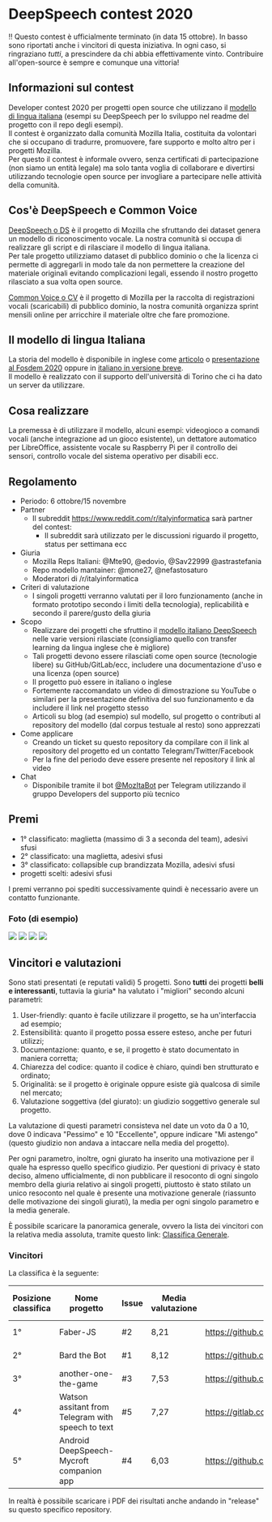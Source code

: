 # DeepSpeech contest 2020

‼️ Questo contest è ufficialmente terminato (in data 15 ottobre). In basso sono riportati anche i vincitori di questa iniziativa.
In ogni caso, si ringraziano *tutti*, a prescindere da chi abbia effettivamente vinto. Contribuire all'open-source è sempre e comunque una vittoria!

## Informazioni sul contest

Developer contest 2020 per progetti open source che utilizzano il [modello di lingua italiana](https://github.com/MozillaItalia/DeepSpeech-Italian-Model) (esempi su DeepSpeech per lo sviluppo nel readme del progetto con il repo degli esempi).  
Il contest è organizzato dalla comunità Mozilla Italia, costituita da volontari che si occupano di tradurre, promuovere, fare supporto e molto altro per i progetti Mozilla.  
Per questo il contest è informale ovvero, senza certificati di partecipazione (non siamo un entità legale) ma solo tanta voglia di collaborare e divertirsi utilizzando tecnologie open source per invogliare a partecipare nelle attività della comunità.

## Cos'è DeepSpeech e Common Voice

[DeepSpeech o DS](https://github.com/mozilla/DeepSpeech) è il progetto di Mozilla che sfruttando dei dataset genera un modello di riconoscimento vocale. La nostra comunità si occupa di realizzare gli script e di rilasciare il modello di lingua italiana.  
Per tale progetto utilizziamo dataset di pubblico dominio o che la licenza ci permette di aggregarli in modo tale da non permettere la creazione del materiale originali evitando complicazioni legali, essendo il nostro progetto rilasciato a sua volta open source.

[Common Voice o CV](https://commonvoice.mozilla.org/it) è il progetto di Mozilla per la raccolta di registrazioni vocali (scaricabili) di pubblico dominio, la nostra comunità organizza sprint mensili online per arricchire il materiale oltre che fare promozione.  

## Il modello di lingua Italiana

La storia del modello è disponibile in inglese come [articolo](https://daniele.tech/2019/12/how-the-italian-deepspeech-model-helped-our-mozilla-italia-community/) o [presentazione al Fosdem 2020](https://archive.fosdem.org/2020/schedule/event/how_to_get_fun_with_teamwork/) oppure in [italiano in versione breve](https://www.miamammausalinux.org/2020/04/mozilla-italia-promuove-il-modello-di-riconoscimento-vocale-in-italiano-per-deepspeech/).  
Il modello è realizzato con il supporto dell'università di Torino che ci ha dato un server da utilizzare.

## Cosa realizzare

La premessa è di utilizzare il modello, alcuni esempi: videogioco a comandi vocali (anche integrazione ad un gioco esistente), un dettatore automatico per LibreOffice, assistente vocale su Raspberry Pi per il controllo dei sensori, controllo vocale del sistema operativo per disabili ecc.

## Regolamento

* Periodo: 6 ottobre/15 novembre
* Partner
  * Il subreddit https://www.reddit.com/r/italyinformatica sarà partner del contest:
     * Il subreddit sarà utilizzato per le discussioni riguardo il progetto, status per settimana ecc
* Giuria
  * Mozilla Reps Italiani: @Mte90, @edovio, @Sav22999 @astrastefania  
  * Repo modello mantainer: @mone27, @nefastosaturo
  * Moderatori di /r/italyinformatica
* Criteri di valutazione
  * I singoli progetti verranno valutati per il loro funzionamento (anche in formato prototipo secondo i limiti della tecnologia), replicabilità e secondo il parere/gusto della giuria
* Scopo
  * Realizzare dei progetti che sfruttino il [modello italiano DeepSpeech](https://github.com/MozillaItalia/DeepSpeech-Italian-Model) nelle varie versioni rilasciate (consigliamo quello con transfer learning da lingua inglese che è migliore)
  * Tali progetti devono essere rilasciati come open source (tecnologie libere) su GitHub/GitLab/ecc, includere una documentazione d'uso e una licenza (open source)
  * Il progetto può essere in italiano o inglese
  * Fortemente raccomandato un video di dimostrazione su YouTube o similari per la presentazione definitiva del suo funzionamento e da includere il link nel progetto stesso
  * Articoli su blog (ad esempio) sul modello, sul progetto o contributi al repository del modello (dal corpus testuale al resto) sono apprezzati
* Come applicare
  * Creando un ticket su questo repository da compilare con il link al repository del progetto ed un contatto Telegram/Twitter/Facebook
  * Per la fine del periodo deve essere presente nel repository il link al video 
* Chat
  * Disponibile tramite il bot [@MozItaBot](https://t.me/mozitabot) per Telegram utilizzando il gruppo Developers del supporto più tecnico

## Premi

  * 1° classificato: maglietta (massimo di 3 a seconda del team), adesivi sfusi
  * 2° classificato: una maglietta, adesivi sfusi
  * 3° classificato: collapsible cup brandizzata Mozilla, adesivi sfusi
  * progetti scelti: adesivi sfusi

I premi verranno poi spediti successivamente quindi è necessario avere un contatto funzionante.

### Foto (di esempio)

![](img/1.jpg)
![](img/2.jpg)
![](img/3.jpg)
![](img/4.jpg)



## Vincitori e valutazioni

Sono stati presentati (e reputati validi) 5 progetti.
Sono **tutti** dei progetti **belli e interessanti**, tuttavia la giuria* ha valutato i "migliori" secondo alcuni parametri:

1. User-friendly: quanto è facile utilizzare il progetto, se ha un'interfaccia ad esempio;
2. Estensibilità: quanto il progetto possa essere esteso, anche per futuri utilizzi;
3. Documentazione: quanto, e se, il progetto è stato documentato in maniera corretta;
4. Chiarezza del codice: quanto il codice è chiaro, quindi ben strutturato e ordinato;
5. Originalità: se il progetto è originale oppure esiste già qualcosa di simile nel
   mercato;
6. Valutazione soggettiva (del giurato): un giudizio soggettivo generale sul progetto.

La valutazione di questi parametri consisteva nel date un voto da 0 a 10, dove 0 indicava "Pessimo" e 10 "Eccellente", oppure indicare "Mi astengo" (questo giudizio non andava a intaccare nella media del progetto).

Per ogni parametro, inoltre, ogni giurato ha inserito una motivazione per il quale ha espresso quello specifico giudizio. Per questioni di privacy è stato deciso, almeno ufficialmente, di non pubblicare il resoconto di ogni singolo membro della giuria relativo ai singoli progetti, piuttosto è stato stilato un unico resoconto nel quale è presente una motivazione generale (riassunto delle motivazione dei singoli giurati), la media per ogni singolo parametro e la media generale.

È possibile scaricare la panoramica generale, ovvero la lista dei vincitori con la relativa media assoluta, tramite questo link: [Classifica Generale](https://drive.google.com/file/d/19UKabwHWWuuYlk7WAJTExZ5j8AzduhMS/view?usp=sharing).

### Vincitori

La classifica è la seguente:

| Posizione classifica | Nome progetto                                     | Issue | Media valutazione | Link progetto                                            | Link valutazione progetto                                    |
| -------------------- | ------------------------------------------------- | ----- | ----------------- | -------------------------------------------------------- | ------------------------------------------------------------ |
| 1°                   | Faber-JS                                          | #2    | 8,21              | https://github.com/nicosh/faber-js                       | [1° classificato](https://drive.google.com/file/d/1CnsIbxc5GoFur5IsrjTdPB9R0MUXv3Zq/view?usp=sharing) |
| 2°                   | Bard the Bot                                      | #1    | 8,12              | https://github.com/Vincenzo-Petrolo/Bard-the-bot         | [2° classificato](https://drive.google.com/file/d/1Auz7S4AfXNnjDn8PyIYKapEIoJ5-GesC/view?usp=sharing) |
| 3°                   | another-one-the-game                              | #3    | 7,53              | https://github.com/dag7dev/another-one-the-game          | [3° classificato](https://drive.google.com/file/d/1mvMkDy10u65FaLeDRaYjnHYdWQ9LqQWp/view?usp=sharing) |
| 4°                   | Watson assitant from Telegram with speech to text | #5    | 7,27              | https://gitlab.com/_Zaizen_/pecore-elettriche            | [4° classificato](https://drive.google.com/file/d/1XRE2IVRXnK4bFkc5UsAnDKr52hqM4KYx/view?usp=sharing) |
| 5°                   | Android DeepSpeech-Mycroft companion app          | #4    | 6,03              | https://github.com/kamir86/MycroftDeepspeechCompanionApp | [5° classificato](https://drive.google.com/file/d/1FsxccW4Yogyr3idbWC8IiRiVgt_L2cdw/view?usp=sharing) |

In realtà è possibile scaricare i PDF dei risultati anche andando in "release" su questo specifico repository.